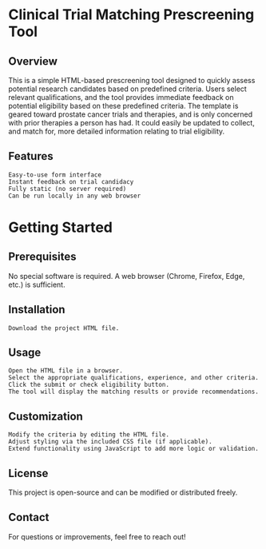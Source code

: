 # Clinical Trial Matching Prescreening Tool

## Overview

This is a simple HTML-based prescreening tool designed to quickly assess potential research candidates based on predefined criteria. 
Users select relevant qualifications, and the tool provides immediate feedback on potential eligibility based on these predefined criteria.
The template is geared toward prostate cancer trials and therapies, and is only concerned with prior therapies a person has had. 
It could easily be updated to collect, and match for, more detailed information relating to trial eligibility.

## Features

    Easy-to-use form interface
    Instant feedback on trial candidacy
    Fully static (no server required)
    Can be run locally in any web browser

# Getting Started

## Prerequisites

No special software is required. A web browser (Chrome, Firefox, Edge, etc.) is sufficient.

## Installation

    Download the project HTML file.

## Usage

    Open the HTML file in a browser.
    Select the appropriate qualifications, experience, and other criteria.
    Click the submit or check eligibility button.
    The tool will display the matching results or provide recommendations.

## Customization

    Modify the criteria by editing the HTML file.
    Adjust styling via the included CSS file (if applicable).
    Extend functionality using JavaScript to add more logic or validation.

## License

This project is open-source and can be modified or distributed freely.

## Contact

For questions or improvements, feel free to reach out!
